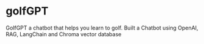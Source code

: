 # golfGPT
GolfGPT a chatbot that helps you learn to golf.  Built a Chatbot using OpenAI, RAG, LangChain and Chroma vector database
